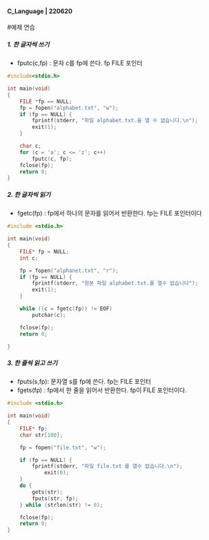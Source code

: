 #### C_Language | 220620

#예제 연습



##### 1. 한 글자씩 쓰기

- fputc(c,fp) : 문자 c를 fp에 쓴다. fp FILE 포인터

```c
#include<stdio.h>

int main(void)
{
	FILE *fp == NULL;
	fp = fopen("alphabet.txt", "w");
	if (fp == NULL) {
		fprintf(stderr, "파일 alphabet.txt.을 열 수 없습니다.\n");
		exit(1);
	}

	char c;
	for (c = 'a'; c <= 'z'; c++)
		fputc(c, fp);
	fclose(fp);
	return 0;
}
```





##### 2. 한 글자씩 읽기

- fgetc(fp) : fp에서 하나의 문자를 읽어서 반환한다. fp는 FILE 포인터이다



```c
#include <stdio.h>

int main(void)
{
	FILE* fp = NULL;
	int c; 

	fp = fopen("alphanet.txt", "r");
	if (fp == NULL) {
		fprintf(stderr, "원본 파일 alphabet.txt.를 열수 없습니다");
		exit(1);
	}

	while ((c = fgetc(fp)) != EOF)
		putchar(c);

	fclose(fp);
	return 0;

}
```



##### 3. 한 줄씩 읽고 쓰기

- fputs(s,fp): 문자열 s를 fp에 쓴다. fp는 FILE 포인터
- fgets(fp) : fp에서 한 줄을 읽어서 반환한다. fp이 FILE 포인터이다.

```c
#include <stdio.h>

int main(void)
{
	FILE* fp;
	char str[100];

	fp = fopen("file.txt", "w");

	if (fp == NULL) {
		fprintf(stderr, "파일 file.txt 를 열수 없습니다.\n");
			exit(0);
	}
	do {
		gets(str);
		fputs(str, fp);
	} while (strlen(str) != 0);

	fclose(fp);
	return 0;
}
```

